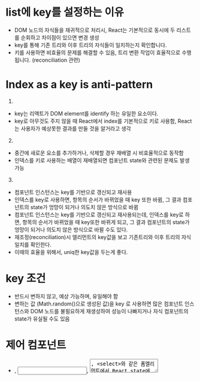 # list에 key를 설정하는 이유

  * DOM 노드의 자식들을 재귀적으로 처리시, React는 기본적으로 동시에 두 리스트를 순회하고 차이점이 있으면 변경 생성
  * key를 통해 기존 트리와 이후 트리의 자식들이 일치하는지 확인합니다.
  * 키를 사용하면 비효율의 문제를 해결할 수 있음, 트리 변환 작업이 효율적으로 수행됩니다. (reconciliation 관련)

# Index as a key is anti-pattern

1. 
  * key는 리액트가 DOM element를 identify 하는 유일한 요소이다.
  * key로 아무것도 주지 않을 때 React에서 index를 기본적으로 키로 사용함, React는 사용자가 예상못한 결과를 만들 것을 알거라고 생각
2. 
  * 중간에 새로운 요소를 추가하거나, 삭제할 경우 재배열 시 비효율적으로 동작함
  * 인덱스를 키로 사용하는 배열이 재배열되면 컴포넌트 state와 관련된 문제도 발생 가능
3. 
  * 컴포넌트 인스턴스는 key를 기반으로 갱신되고 재사용
  * 인덱스를 key로 사용하면, 항목의 순서가 바뀌었을 때 key 또한 바뀜, 그 결과 컴포넌트의 state가 엉망이 되거나 의도치 않은 방식으로 바뀜
* 컴포넌트 인스턴스는 key를 기반으로 갱신되고 재사용되는데, 인덱스를 key로 하면, 항목의 순서가 바뀌었을 때 key또한 바뀌게 되고, 그 결과 컴포넌트의 state가 엉망이 되거나 의도치 않은 방식으로 바뀔 수도 있다.
* 재조정(reconciliation)시 엘리먼트의 key값을 보고 기존트리와 이후 트리의 자식일치를 확인한다. 
* 이때의 효율을 위해서, uniq한 key값을 두는게 좋다.

# key 조건

  * 반드시 변하지 않고, 예상 가능하며, 유일해야 함
  * 변하는 값 (Math.random()으로 생성된 값)을 key 로 사용하면 많은 컴포넌트 인스턴스와 DOM 노드를 불필요하게 재생성하여 성능이 나빠지거나 자식 컴포넌트의 state가 유실될 수도 있음

# 제어 컴포넌트

  * <form>, <input>, <textarea>, <select>와 같은 폼엘리먼트에서 React state에 의해 입력값이 제어되는 것
  * React의 state가 single source of truth로 설정해두어서 폼에서 발생하는 사용자 입력값을 제어함
  * 이러한 리액트에 의해 값이 제어 되는 입력폼을 제어 컴포넌트라고 함
  * input 값이 항상 React state에 의해 결정됨

# setState가 비동기적인 이유

  * 이벤트 핸들러 내에서 setState가 비동기적인데, 그 이유느 부모와 자식에서 호출한다면 자식은 두번 렌더링되지 않는다. 그 대신에 브라우저 이벤트가 끝날 시점에 state를 일괄적으로 업데이트 하는데 더 큰 규모의 앱에서는 뚜렷한 성능향상을 만듦

# useMemo와 useCallback

  * useMemo는 useMemo(fn, [dependency])로 사용하고, dependency가 변경됐을 때 새로 fn에 인자로 dependency가 들어가서 값이 저장되고, 아닐 경우 저장된 값이 주어짐
  * useCallback은 useMemo와 유사하지만, useMemo와 달리 값이 아닌 함수가 반환된다.
  * 사용 시점
    * 둘 다 최적화를 위해 주로 사용함 (하지만, 알기 어려움, 우선 측정해보기)
    * useEffect에서 dependency가 reference type으로 측정이 어려울때 (참조 동일성)
    * 고비용의 복잡한 연산(함수)이 사용될때

# PropTypes

  * PropTypes는 리액트에 내장된 타입 검사 기능
  * 컴포넌트의 props의 타입을 검사할 수 있다.
  * 전달받은 데이터의 유효성 검사를 위해 다양한 유효성 검사기(validator)가 있음
    * string, array, object, number... 다양함, 사용시 문서를 확인해보자.
  * 성능상의 이유로 개발 모드 (development mode)에서만 확인 가능하다.
  * defaultProps로 초기값을 설정해 둘 수 있다.

# Fragments

  * DOM에 별도의 노드를 추가하지 않고 여러 자식을 그룹화하는 방법
  * 단축 문법으로 <></> 로 사용한다.
  * map을 이용해서 key를 넣어줘야할 경우엔 <React.Fragment key={id}></React.Fragment> 로 사용한다. (<Fragment key={id}></Fragment>로도 사용가능)

# Hook의 규칙

  * 최상위에서만 Hook을 호출해야 한다.
    * 반복문, 조건문, 중첩함수 내에서 Hook을 사용하면 안됨.
    * early return 실행 전에 항상 React 함수의 최상위에서 Hook을 호출해야된다.
    * 컴포넌트가 렌더링될때 마다 항상 동일한 순서로 Hook의 순서를 보장하기 위함
      * rendering이후 useEffect내 effect함수 호출 
      * useState 여러번 호출되도 올바른 상태유지
        * 특정 state에 맞는 useState가 적용되는 걸 보장, React Hook이 호출되는 순서에 의존하기 때문
        * 순서대로 Hook이 실행될 것이라고 예상하고, 의존해서 값을 가져오는데, 조건문 등과 같은 항상 같은 순서를 보장하지 않으면 오류가 생김
        * 조건부를 사용하고 싶다면, Hook내부에서 사용
  * 오직 React함수내에서만 Hook을 호출해야한다.

  # 사용자 정의 Hook (Custom Hook)

    * use로 시작하는 자바스크립트 함수, 두 개의 자바스크립트 함수에서 같은 로직을 공유할 때 또 다른 함수로 분리
    * render props나 고차 컴포넌트 이외 상태 관련 로직을 공유할 때 트리에 컴포넌트를 더하지않는 방법
      * 공통 코드를 뽑아서 새로운 Hook으로 만듦
      * use로 꼭 시작해야함, Hook의 규칙
    * 너무 이른 단계에서 공통부분을 찾고 로직을 뽑아내려고 하지 말자.
    * Hook으로 복잡한 로직을 단순한 인터페이스 속에 숨기거나 복잡하게 뒤엉킨 컴포넌트를 풀어내도록 돕는 경우를 찾아보자.
